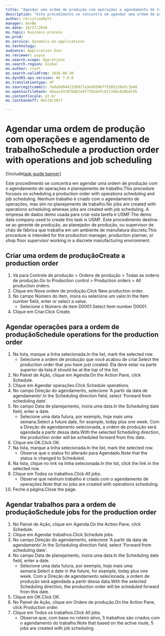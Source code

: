 ```yaml
--- 
title: "Agendar uma ordem de produção com operações e agendamento de trabalho"
description: "Este procedimento se concentra em agendar uma ordem de produção com o agendamento de operações e planejamento de trabalho."
author: ChristianRytt
manager: AnnBe
ms.date: 10/27/2016
ms.topic: business-process
ms.prod: 
ms.service: dynamics-ax-applications
ms.technology: 
audience: Application User
ms.reviewer: yuyus
ms.search.scope: Operations
ms.search.region: Global
ms.author: crytt
ms.search.validFrom: 2016-06-30
ms.dyn365.ops.version: AX 7.0.0
ms.translationtype: HT
ms.sourcegitcommit: 7e0a5d044133b917a3eb9386773205218e5c1b40
ms.openlocfilehash: d4aac437876862e9f776264fc81f246c820bdf45
ms.contentlocale: pt-br
ms.lasthandoff: 09/29/2017

---
```

# <a name="schedule-a-production-order-with-operations-and-job-scheduling"></a><span data-ttu-id="eb46f-103">Agendar uma ordem de produção com operações e agendamento de trabalho</span><span class="sxs-lookup"><span data-stu-id="eb46f-103">Schedule a production order with operations and job scheduling</span></span>

[!include[task guide banner](../../includes/task-guide-banner.md)]

<span data-ttu-id="eb46f-104">Este procedimento se concentra em agendar uma ordem de produção com o agendamento de operações e planejamento de trabalho.</span><span class="sxs-lookup"><span data-stu-id="eb46f-104">This procedure focuses on scheduling a production order with operations scheduling and job scheduling.</span></span> <span data-ttu-id="eb46f-105">Nenhum trabalho é criado com o agendamento de operações, mas sim no planejamento de trabalho.</span><span class="sxs-lookup"><span data-stu-id="eb46f-105">No jobs are created with operations scheduling whereas jobs are created with job scheduling.</span></span> <span data-ttu-id="eb46f-106">A empresa de dados demo usada para criar esta tarefa é USMF.</span><span class="sxs-lookup"><span data-stu-id="eb46f-106">The demo data company used to create this task is USMF.</span></span> <span data-ttu-id="eb46f-107">Este procedimento destina-se ao gerente de produção, ao planejador de produção, ou supervisor de chão de fábrica que trabalha em um ambiente de manufatura discreto.</span><span class="sxs-lookup"><span data-stu-id="eb46f-107">This procedure is intended for the production manager, production planner, or shop floor supervisor working in a discrete manufacturing environment.</span></span>


## <a name="create-a-production-order"></a><span data-ttu-id="eb46f-108">Criar uma ordem de produção</span><span class="sxs-lookup"><span data-stu-id="eb46f-108">Create a production order</span></span>
1. <span data-ttu-id="eb46f-109">Vá para Controle de produção > Ordens de produção > Todas as ordens de produção.</span><span class="sxs-lookup"><span data-stu-id="eb46f-109">Go to Production control > Production orders > All production orders.</span></span>
2. <span data-ttu-id="eb46f-110">Clique em Nova ordem de produção.</span><span class="sxs-lookup"><span data-stu-id="eb46f-110">Click New production order.</span></span>
3. <span data-ttu-id="eb46f-111">No campo Número do item, insira ou selecione um valor.</span><span class="sxs-lookup"><span data-stu-id="eb46f-111">In the Item number field, enter or select a value.</span></span>
    * <span data-ttu-id="eb46f-112">Selecione o Número de item D0001.</span><span class="sxs-lookup"><span data-stu-id="eb46f-112">Select Item number D0001.</span></span>  
4. <span data-ttu-id="eb46f-113">Clique em Criar.</span><span class="sxs-lookup"><span data-stu-id="eb46f-113">Click Create.</span></span>

## <a name="schedule-operations-for-the-production-order"></a><span data-ttu-id="eb46f-114">Agendar operações para a ordem de produção</span><span class="sxs-lookup"><span data-stu-id="eb46f-114">Schedule operations for the production order</span></span>
1. <span data-ttu-id="eb46f-115">Na lista, marque a linha selecionada.</span><span class="sxs-lookup"><span data-stu-id="eb46f-115">In the list, mark the selected row.</span></span>
    * <span data-ttu-id="eb46f-116">Selecione a ordem de produção que você acabou de criar.</span><span class="sxs-lookup"><span data-stu-id="eb46f-116">Select the production order that you have just created.</span></span> <span data-ttu-id="eb46f-117">Ela deve estar na parte superior da lista.</span><span class="sxs-lookup"><span data-stu-id="eb46f-117">It should be at the top of the list.</span></span>      
2. <span data-ttu-id="eb46f-118">No Painel de Ação, clique em Agenda.</span><span class="sxs-lookup"><span data-stu-id="eb46f-118">On the Action Pane, click Schedule.</span></span>
3. <span data-ttu-id="eb46f-119">Clique em Agendar operações.</span><span class="sxs-lookup"><span data-stu-id="eb46f-119">Click Schedule operations.</span></span>
4. <span data-ttu-id="eb46f-120">No campo Direção do agendamento, selecione 'A partir da data de agendamento'.</span><span class="sxs-lookup"><span data-stu-id="eb46f-120">In the Scheduling direction field, select 'Forward from scheduling date'.</span></span>
5. <span data-ttu-id="eb46f-121">No campo Data de planejamento, insira uma data.</span><span class="sxs-lookup"><span data-stu-id="eb46f-121">In the Scheduling date field, enter a date.</span></span>
    * <span data-ttu-id="eb46f-122">Selecione uma data futura, por exemplo, hoje mais uma semana.</span><span class="sxs-lookup"><span data-stu-id="eb46f-122">Select a future date, for example, today plus one week.</span></span> <span data-ttu-id="eb46f-123">Com a Direção de agendamento selecionada, a ordem de produção será agendada a partir dessa data.</span><span class="sxs-lookup"><span data-stu-id="eb46f-123">With the selected Scheduling direction, the production order will be scheduled forward from this date.</span></span>  
6. <span data-ttu-id="eb46f-124">Clique em OK.</span><span class="sxs-lookup"><span data-stu-id="eb46f-124">Click OK.</span></span>
7. <span data-ttu-id="eb46f-125">Na lista, marque a linha selecionada.</span><span class="sxs-lookup"><span data-stu-id="eb46f-125">In the list, mark the selected row.</span></span>
    * <span data-ttu-id="eb46f-126">Observe que o status foi alterado para Agendado.</span><span class="sxs-lookup"><span data-stu-id="eb46f-126">Note that the status is changed to Scheduled.</span></span>  
8. <span data-ttu-id="eb46f-127">Na lista, clique no link na linha selecionada.</span><span class="sxs-lookup"><span data-stu-id="eb46f-127">In the list, click the link in the selected row.</span></span>
9. <span data-ttu-id="eb46f-128">Clique em Todos os trabalhos.</span><span class="sxs-lookup"><span data-stu-id="eb46f-128">Click All jobs.</span></span>
    * <span data-ttu-id="eb46f-129">Observe que nenhum trabalho é criado com o agendamento de operações.</span><span class="sxs-lookup"><span data-stu-id="eb46f-129">Note that no jobs are created with operations scheduling.</span></span>  
10. <span data-ttu-id="eb46f-130">Feche a página.</span><span class="sxs-lookup"><span data-stu-id="eb46f-130">Close the page.</span></span>

## <a name="schedule-jobs-for-the-production-order"></a><span data-ttu-id="eb46f-131">Agendar trabalhos para a ordem de produção</span><span class="sxs-lookup"><span data-stu-id="eb46f-131">Schedule jobs for the production order</span></span>
1. <span data-ttu-id="eb46f-132">No Painel de Ação, clique em Agenda.</span><span class="sxs-lookup"><span data-stu-id="eb46f-132">On the Action Pane, click Schedule.</span></span>
2. <span data-ttu-id="eb46f-133">Clique em Agendar trabalhos.</span><span class="sxs-lookup"><span data-stu-id="eb46f-133">Click Schedule jobs.</span></span>
3. <span data-ttu-id="eb46f-134">No campo Direção do agendamento, selecione 'A partir da data de agendamento'.</span><span class="sxs-lookup"><span data-stu-id="eb46f-134">In the Scheduling direction field, select 'Forward from scheduling date'.</span></span>
4. <span data-ttu-id="eb46f-135">No campo Data de planejamento, insira uma data.</span><span class="sxs-lookup"><span data-stu-id="eb46f-135">In the Scheduling date field, enter a date.</span></span>
    * <span data-ttu-id="eb46f-136">Selecione uma data futura, por exemplo, hoje mais uma semana.</span><span class="sxs-lookup"><span data-stu-id="eb46f-136">Select a date in the future, for example, today plus one week.</span></span> <span data-ttu-id="eb46f-137">Com a Direção de agendamento selecionada, a ordem de produção será agendada a partir dessa data.</span><span class="sxs-lookup"><span data-stu-id="eb46f-137">With the selected Scheduling direction, the production order will be scheduled forward from this date.</span></span>  
5. <span data-ttu-id="eb46f-138">Clique em OK.</span><span class="sxs-lookup"><span data-stu-id="eb46f-138">Click OK.</span></span>
6. <span data-ttu-id="eb46f-139">No Painel de Ação, clique em Ordem de produção.</span><span class="sxs-lookup"><span data-stu-id="eb46f-139">On the Action Pane, click Production order.</span></span>
7. <span data-ttu-id="eb46f-140">Clique em Todos os trabalhos.</span><span class="sxs-lookup"><span data-stu-id="eb46f-140">Click All jobs.</span></span>
    * <span data-ttu-id="eb46f-141">Observe que, com base no roteiro ativo, 5 trabalhos são criados com o agendamento do trabalho.</span><span class="sxs-lookup"><span data-stu-id="eb46f-141">Note that based on the active route, 5 jobs are created with job scheduling.</span></span>  


